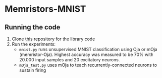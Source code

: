 # Memristors-MNIST

## Running the code
1. Clone [this](https://github.com/Tioz90/Memristor-Nengo) repository for the library code
2. Run the experiments:
    * ``mnist.py`` runs unsupervised MNIST classification using Oja or mOja (memristor-Oja).  Highest accuracy was measured to be 70% with 20.000 input samples and 20 excitatory neurons.
    * ``mOja_test.py`` uses mOja to teach recurrently-connected neurons to sustain firing

